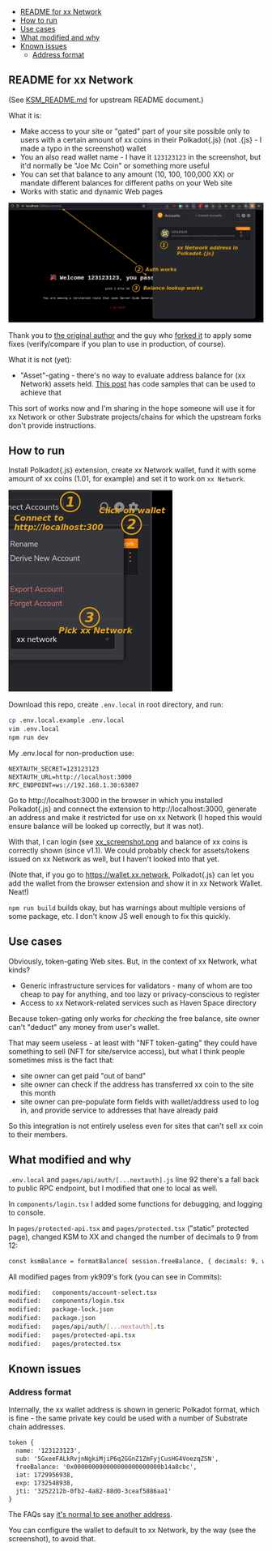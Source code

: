 - [README for xx Network](#readme-for-xx-network)
- [How to run](#how-to-run)
- [Use cases](#use-cases)
- [What modified and why](#what-modified-and-why)
- [Known issues](#known-issues)
  - [Address format](#address-format)


## README for xx Network

(See [KSM_README.md](./KSM_README.md) for upstream README document.)

What it is:
- Make access to your site or "gated" part of your site possible only to users with a certain amount of xx coins in their Polkadot{.js} (not .{js} - I made a typo in the screenshot) wallet
- You an also read wallet name - I have it `123123123` in the screenshot, but it'd normally be "Joe Mc Coin" or something more useful
- You can set that balance to any amount (10, 100, 100,000 XX) or mandate different balances for different paths on your Web site
- Works with static and dynamic Web pages

![Token-gated xx coin site](xx_screenshot.png)

Thank you to [the original author](https://polkadot.study/tutorials/tokengated-polkadot-next-js/intro) and the guy who [forked it](https://github.com/yk909/polkadot-js-tokengated-website/) to apply some fixes (verify/compare if you plan to use in production, of course).

What it is not (yet):
- "Asset"-gating - there's no way to evaluate address balance for (xx Network) assets held. [This post](https://armchairancap.github.io/blog/2023/11/05/xx-network-asset-gated-access) has code samples that can be used to achieve that

This sort of works now and I'm sharing in the hope someone will use it for xx Network or other Substrate projects/chains for which the upstream forks don't provide instructions. 

## How to run

Install Polkadot{.js} extension, create xx Network wallet, fund it with some amount of xx coins (1.01, for example) and set it to work on `xx Network`.

![xx_polkadot_extension.png](./xx_polkadot_extension.png)

Download this repo, create `.env.local` in root directory, and run:

```sh
cp .env.local.example .env.local
vim .env.local
npm run dev
```

My .env.local for non-production use:

```raw
NEXTAUTH_SECRET=123123123
NEXTAUTH_URL=http://localhost:3000
RPC_ENDPOINT=ws://192.168.1.30:63007
```

Go to http://localhost:3000 in the browser in which you installed Polkadot{.js} and connect the extension to http://localhost:3000, generate an address and make it restricted for use on xx Network (I hoped this would ensure balance will be looked up correctly, but it was not).

With that, I can login (see [xx_screenshot.png](./xx_screenshot.png) and balance of xx coins is correctly shown (since v1.1). We could probably check for assets/tokens issued on xx Network as well, but I haven't looked into that yet.

(Note that, if you go to https://wallet.xx.network, Polkadot{.js} can let you add the wallet from the browser extension and show it in xx Network Wallet. Neat!)

`npm run build` builds okay, but has warnings about multiple versions of some package, etc. I don't know JS well enough to fix this quickly.

## Use cases

Obviously, token-gating Web sites. But, in the context of xx Network, what kinds?

- Generic infrastructure services for validators - many of whom are too cheap to pay for anything, and too lazy or privacy-conscious to register
- Access to xx Network-related services such as Haven Space directory

Because token-gating only works for *checking* the free balance, site owner can't "deduct" any money from user's wallet. 

That may seem useless - at least with "NFT token-gating" they could have something to sell (NFT for site/service access), but what I think people sometimes miss is the fact that:

- site owner can get paid "out of band"
- site owner can check if the address has transferred xx coin to the site this month 
- site owner can pre-populate form fields with wallet/address used to log in, and provide service to addresses that have already paid

So this integration is not entirely useless even for sites that can't sell xx coin to their members.

## What modified and why

`.env.local` and `pages/api/auth/[...nextauth].js` line 92 there's a fall back to public RPC endpoint, but I modified that one to local as well. 

In `components/login.tsx` I added some functions for debugging, and logging to console.

In `pages/protected-api.tsx` and `pages/protected.tsx` ("static" protected page), changed KSM to XX and changed the number of decimals to 9 from 12:
```sh
const ksmBalance = formatBalance( session.freeBalance, { decimals: 9, withSi: true, withUnit: 'XX' } )
```
All modified pages from yk909's fork (you can see in Commits):

```sh
modified:   components/account-select.tsx
modified:   components/login.tsx
modified:   package-lock.json
modified:   package.json
modified:   pages/api/auth/[...nextauth].ts
modified:   pages/protected-api.tsx
modified:   pages/protected.tsx
```

## Known issues

### Address format

Internally, the xx wallet address is shown in generic Polkadot format, which is fine - the same private key could be used with a number of Substrate chain addresses.

```raw
token {
  name: '123123123',
  sub: '5GxeeFALkRvjnNgkiMjiP6q2GGnZ1ZmFyjCusHG4VoezqZSN',
  freeBalance: '0x000000000000000000000000b14a8cbc',
  iat: 1729956938,
  exp: 1732548938,
  jti: '3252212b-0fb2-4a82-88d0-3ceaf5886aa1'
}
```

The FAQs say [it's normal to see another address](https://polkadot.js.org/docs/keyring/FAQ#my-pair-address-does-not-match-with-my-chain).

You can configure the wallet to default to xx Network, by the way (see the screenshot), to avoid that.

